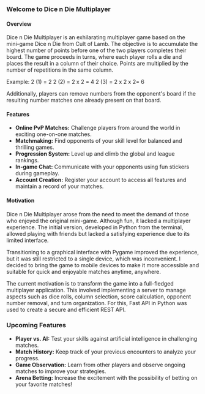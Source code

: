 ### Welcome to Dice n Die Multiplayer

#### Overview

Dice n Die Multiplayer is an exhilarating multiplayer game based on the mini-game Dice n Die from Cult of Lamb. The objective is to accumulate the highest number of points before one of the two players completes their board. The game proceeds in turns, where each player rolls a die and places the result in a column of their choice. Points are multiplied by the number of repetitions in the same column.

Example:
2 (1) = 2
2 (2) = 2 x 2 = 4
2 (3) = 2 x 2 x 2= 6

Additionally, players can remove numbers from the opponent's board if the resulting number matches one already present on that board.

#### Features

- **Online PvP Matches:** Challenge players from around the world in exciting one-on-one matches.
- **Matchmaking:** Find opponents of your skill level for balanced and thrilling games.
- **Progression System:** Level up and climb the global and league rankings.
- **In-game Chat:** Communicate with your opponents using fun stickers during gameplay.
- **Account Creation:** Register your account to access all features and maintain a record of your matches.

#### Motivation

Dice n Die Multiplayer arose from the need to meet the demand of those who enjoyed the original mini-game. Although fun, it lacked a multiplayer experience. The initial version, developed in Python from the terminal, allowed playing with friends but lacked a satisfying experience due to its limited interface.

Transitioning to a graphical interface with Pygame improved the experience, but it was still restricted to a single device, which was inconvenient. I decided to bring the game to mobile devices to make it more accessible and suitable for quick and enjoyable matches anytime, anywhere.

The current motivation is to transform the game into a full-fledged multiplayer application. This involved implementing a server to manage aspects such as dice rolls, column selection, score calculation, opponent number removal, and turn organization. For this, Fast API in Python was used to create a secure and efficient REST API.

### Upcoming Features

- **Player vs. AI:** Test your skills against artificial intelligence in challenging matches.
- **Match History:** Keep track of your previous encounters to analyze your progress.
- **Game Observation:** Learn from other players and observe ongoing matches to improve your strategies.
- **Arena Betting:** Increase the excitement with the possibility of betting on your favorite matches!
